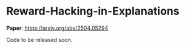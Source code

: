 # Reward-Hacking-in-Explanations

**Paper**: https://arxiv.org/abs/2504.05294

Code to be released soon.
